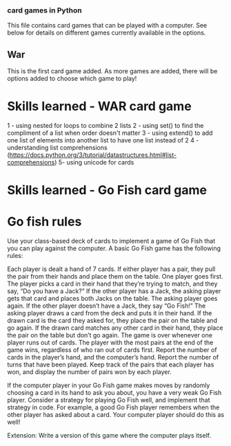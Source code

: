 ### card games in Python
This file contains card games that can be played with a computer. See below for details on different games currently available in the options.

## War
This is the first card game added. As more games are added, there will be options added to choose which game to play!


# Skills learned - WAR card game
1 - using nested for loops to combine 2 lists
2 - using set() to find the compliment of a list when order doesn't matter
3 - using extend() to add one list of elements into another list to have one list instead of 2
4 - understanding list comprehensions (https://docs.python.org/3/tutorial/datastructures.html#list-comprehensions)
5- using unicode for cards 

# Skills learned - Go Fish card game

# Go fish rules
Use your class-based deck of cards to implement a game of Go Fish that you can play against the computer. A basic Go Fish game has the following rules:

Each player is dealt a hand of 7 cards.
If either player has a pair, they pull the pair from their hands and place them on the table.
One player goes first. The player picks a card in their hand that they’re trying to match, and they say, “Do you have a Jack?”
If the other player has a Jack, the asking player gets that card and places both Jacks on the table. The asking player goes again.
If the other player doesn’t have a Jack, they say “Go Fish!” The asking player draws a card from the deck and puts it in their hand.
If the drawn card is the card they asked for, they place the pair on the table and go again.
If the drawn card matches any other card in their hand, they place the pair on the table but don’t go again.
The game is over whenever one player runs out of cards.
The player with the most pairs at the end of the game wins, regardless of who ran out of cards first.
Report the number of cards in the player’s hand, and the computer’s hand. Report the number of turns that have been played. Keep track of the pairs that each player has won, and display the number of pairs won by each player.

If the computer player in your Go Fish game makes moves by randomly choosing a card in its hand to ask you about, you have a very weak Go Fish player. Consider a strategy for playing Go Fish well, and implement that strategy in code. For example, a good Go Fish player remembers when the other player has asked about a card. Your computer player should do this as well!

Extension: Write a version of this game where the computer plays itself.